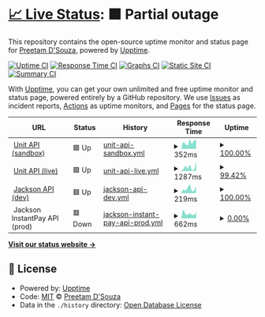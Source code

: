 # [📈 Live Status](https://pdsouza.github.io/nw-status-page): <!--live status--> **🟧 Partial outage**

This repository contains the open-source uptime monitor and status page for [Preetam D'Souza](preetam.io), powered by [Upptime](https://github.com/upptime/upptime).

[![Uptime CI](https://github.com/pdsouza/nw-status-page/workflows/Uptime%20CI/badge.svg)](https://github.com/pdsouza/nw-status-page/actions?query=workflow%3A%22Uptime+CI%22)
[![Response Time CI](https://github.com/pdsouza/nw-status-page/workflows/Response%20Time%20CI/badge.svg)](https://github.com/pdsouza/nw-status-page/actions?query=workflow%3A%22Response+Time+CI%22)
[![Graphs CI](https://github.com/pdsouza/nw-status-page/workflows/Graphs%20CI/badge.svg)](https://github.com/pdsouza/nw-status-page/actions?query=workflow%3A%22Graphs+CI%22)
[![Static Site CI](https://github.com/pdsouza/nw-status-page/workflows/Static%20Site%20CI/badge.svg)](https://github.com/pdsouza/nw-status-page/actions?query=workflow%3A%22Static+Site+CI%22)
[![Summary CI](https://github.com/pdsouza/nw-status-page/workflows/Summary%20CI/badge.svg)](https://github.com/pdsouza/nw-status-page/actions?query=workflow%3A%22Summary+CI%22)

With [Upptime](https://upptime.js.org), you can get your own unlimited and free uptime monitor and status page, powered entirely by a GitHub repository. We use [Issues](https://github.com/pdsouza/nw-status-page/issues) as incident reports, [Actions](https://github.com/pdsouza/nw-status-page/actions) as uptime monitors, and [Pages](https://pdsouza.github.io/nw-status-page) for the status page.

<!--start: status pages-->
<!-- This summary is generated by Upptime (https://github.com/upptime/upptime) -->
<!-- Do not edit this manually, your changes will be overwritten -->
<!-- prettier-ignore -->
| URL | Status | History | Response Time | Uptime |
| --- | ------ | ------- | ------------- | ------ |
| <img alt="" src="https://icons.duckduckgo.com/ip3/api.s.unit.sh.ico" height="13"> [Unit API (sandbox)](https://api.s.unit.sh) | 🟩 Up | [unit-api-sandbox.yml](https://github.com/pdsouza/nw-status-page/commits/HEAD/history/unit-api-sandbox.yml) | <details><summary><img alt="Response time graph" src="./graphs/unit-api-sandbox/response-time-week.png" height="20"> 352ms</summary><br><a href="https://pdsouza.github.io/nw-status-page/history/unit-api-sandbox"><img alt="Response time 206" src="https://img.shields.io/endpoint?url=https%3A%2F%2Fraw.githubusercontent.com%2Fpdsouza%2Fnw-status-page%2FHEAD%2Fapi%2Funit-api-sandbox%2Fresponse-time.json"></a><br><a href="https://pdsouza.github.io/nw-status-page/history/unit-api-sandbox"><img alt="24-hour response time 173" src="https://img.shields.io/endpoint?url=https%3A%2F%2Fraw.githubusercontent.com%2Fpdsouza%2Fnw-status-page%2FHEAD%2Fapi%2Funit-api-sandbox%2Fresponse-time-day.json"></a><br><a href="https://pdsouza.github.io/nw-status-page/history/unit-api-sandbox"><img alt="7-day response time 352" src="https://img.shields.io/endpoint?url=https%3A%2F%2Fraw.githubusercontent.com%2Fpdsouza%2Fnw-status-page%2FHEAD%2Fapi%2Funit-api-sandbox%2Fresponse-time-week.json"></a><br><a href="https://pdsouza.github.io/nw-status-page/history/unit-api-sandbox"><img alt="30-day response time 280" src="https://img.shields.io/endpoint?url=https%3A%2F%2Fraw.githubusercontent.com%2Fpdsouza%2Fnw-status-page%2FHEAD%2Fapi%2Funit-api-sandbox%2Fresponse-time-month.json"></a><br><a href="https://pdsouza.github.io/nw-status-page/history/unit-api-sandbox"><img alt="1-year response time 208" src="https://img.shields.io/endpoint?url=https%3A%2F%2Fraw.githubusercontent.com%2Fpdsouza%2Fnw-status-page%2FHEAD%2Fapi%2Funit-api-sandbox%2Fresponse-time-year.json"></a></details> | <details><summary><a href="https://pdsouza.github.io/nw-status-page/history/unit-api-sandbox">100.00%</a></summary><a href="https://pdsouza.github.io/nw-status-page/history/unit-api-sandbox"><img alt="All-time uptime 100.00%" src="https://img.shields.io/endpoint?url=https%3A%2F%2Fraw.githubusercontent.com%2Fpdsouza%2Fnw-status-page%2FHEAD%2Fapi%2Funit-api-sandbox%2Fuptime.json"></a><br><a href="https://pdsouza.github.io/nw-status-page/history/unit-api-sandbox"><img alt="24-hour uptime 100.00%" src="https://img.shields.io/endpoint?url=https%3A%2F%2Fraw.githubusercontent.com%2Fpdsouza%2Fnw-status-page%2FHEAD%2Fapi%2Funit-api-sandbox%2Fuptime-day.json"></a><br><a href="https://pdsouza.github.io/nw-status-page/history/unit-api-sandbox"><img alt="7-day uptime 100.00%" src="https://img.shields.io/endpoint?url=https%3A%2F%2Fraw.githubusercontent.com%2Fpdsouza%2Fnw-status-page%2FHEAD%2Fapi%2Funit-api-sandbox%2Fuptime-week.json"></a><br><a href="https://pdsouza.github.io/nw-status-page/history/unit-api-sandbox"><img alt="30-day uptime 100.00%" src="https://img.shields.io/endpoint?url=https%3A%2F%2Fraw.githubusercontent.com%2Fpdsouza%2Fnw-status-page%2FHEAD%2Fapi%2Funit-api-sandbox%2Fuptime-month.json"></a><br><a href="https://pdsouza.github.io/nw-status-page/history/unit-api-sandbox"><img alt="1-year uptime 100.00%" src="https://img.shields.io/endpoint?url=https%3A%2F%2Fraw.githubusercontent.com%2Fpdsouza%2Fnw-status-page%2FHEAD%2Fapi%2Funit-api-sandbox%2Fuptime-year.json"></a></details>
| <img alt="" src="https://icons.duckduckgo.com/ip3/api.unit.co.ico" height="13"> [Unit API (live)](https://api.unit.co/) | 🟩 Up | [unit-api-live.yml](https://github.com/pdsouza/nw-status-page/commits/HEAD/history/unit-api-live.yml) | <details><summary><img alt="Response time graph" src="./graphs/unit-api-live/response-time-week.png" height="20"> 1287ms</summary><br><a href="https://pdsouza.github.io/nw-status-page/history/unit-api-live"><img alt="Response time 167" src="https://img.shields.io/endpoint?url=https%3A%2F%2Fraw.githubusercontent.com%2Fpdsouza%2Fnw-status-page%2FHEAD%2Fapi%2Funit-api-live%2Fresponse-time.json"></a><br><a href="https://pdsouza.github.io/nw-status-page/history/unit-api-live"><img alt="24-hour response time 85" src="https://img.shields.io/endpoint?url=https%3A%2F%2Fraw.githubusercontent.com%2Fpdsouza%2Fnw-status-page%2FHEAD%2Fapi%2Funit-api-live%2Fresponse-time-day.json"></a><br><a href="https://pdsouza.github.io/nw-status-page/history/unit-api-live"><img alt="7-day response time 1287" src="https://img.shields.io/endpoint?url=https%3A%2F%2Fraw.githubusercontent.com%2Fpdsouza%2Fnw-status-page%2FHEAD%2Fapi%2Funit-api-live%2Fresponse-time-week.json"></a><br><a href="https://pdsouza.github.io/nw-status-page/history/unit-api-live"><img alt="30-day response time 466" src="https://img.shields.io/endpoint?url=https%3A%2F%2Fraw.githubusercontent.com%2Fpdsouza%2Fnw-status-page%2FHEAD%2Fapi%2Funit-api-live%2Fresponse-time-month.json"></a><br><a href="https://pdsouza.github.io/nw-status-page/history/unit-api-live"><img alt="1-year response time 169" src="https://img.shields.io/endpoint?url=https%3A%2F%2Fraw.githubusercontent.com%2Fpdsouza%2Fnw-status-page%2FHEAD%2Fapi%2Funit-api-live%2Fresponse-time-year.json"></a></details> | <details><summary><a href="https://pdsouza.github.io/nw-status-page/history/unit-api-live">99.42%</a></summary><a href="https://pdsouza.github.io/nw-status-page/history/unit-api-live"><img alt="All-time uptime 99.99%" src="https://img.shields.io/endpoint?url=https%3A%2F%2Fraw.githubusercontent.com%2Fpdsouza%2Fnw-status-page%2FHEAD%2Fapi%2Funit-api-live%2Fuptime.json"></a><br><a href="https://pdsouza.github.io/nw-status-page/history/unit-api-live"><img alt="24-hour uptime 100.00%" src="https://img.shields.io/endpoint?url=https%3A%2F%2Fraw.githubusercontent.com%2Fpdsouza%2Fnw-status-page%2FHEAD%2Fapi%2Funit-api-live%2Fuptime-day.json"></a><br><a href="https://pdsouza.github.io/nw-status-page/history/unit-api-live"><img alt="7-day uptime 99.42%" src="https://img.shields.io/endpoint?url=https%3A%2F%2Fraw.githubusercontent.com%2Fpdsouza%2Fnw-status-page%2FHEAD%2Fapi%2Funit-api-live%2Fuptime-week.json"></a><br><a href="https://pdsouza.github.io/nw-status-page/history/unit-api-live"><img alt="30-day uptime 99.87%" src="https://img.shields.io/endpoint?url=https%3A%2F%2Fraw.githubusercontent.com%2Fpdsouza%2Fnw-status-page%2FHEAD%2Fapi%2Funit-api-live%2Fuptime-month.json"></a><br><a href="https://pdsouza.github.io/nw-status-page/history/unit-api-live"><img alt="1-year uptime 99.98%" src="https://img.shields.io/endpoint?url=https%3A%2F%2Fraw.githubusercontent.com%2Fpdsouza%2Fnw-status-page%2FHEAD%2Fapi%2Funit-api-live%2Fuptime-year.json"></a></details>
| <img alt="" src="https://icons.duckduckgo.com/ip3/api.devjnptw.com.ico" height="13"> [Jackson API (dev)](https://api.devjnptw.com) | 🟩 Up | [jackson-api-dev.yml](https://github.com/pdsouza/nw-status-page/commits/HEAD/history/jackson-api-dev.yml) | <details><summary><img alt="Response time graph" src="./graphs/jackson-api-dev/response-time-week.png" height="20"> 219ms</summary><br><a href="https://pdsouza.github.io/nw-status-page/history/jackson-api-dev"><img alt="Response time 229" src="https://img.shields.io/endpoint?url=https%3A%2F%2Fraw.githubusercontent.com%2Fpdsouza%2Fnw-status-page%2FHEAD%2Fapi%2Fjackson-api-dev%2Fresponse-time.json"></a><br><a href="https://pdsouza.github.io/nw-status-page/history/jackson-api-dev"><img alt="24-hour response time 95" src="https://img.shields.io/endpoint?url=https%3A%2F%2Fraw.githubusercontent.com%2Fpdsouza%2Fnw-status-page%2FHEAD%2Fapi%2Fjackson-api-dev%2Fresponse-time-day.json"></a><br><a href="https://pdsouza.github.io/nw-status-page/history/jackson-api-dev"><img alt="7-day response time 219" src="https://img.shields.io/endpoint?url=https%3A%2F%2Fraw.githubusercontent.com%2Fpdsouza%2Fnw-status-page%2FHEAD%2Fapi%2Fjackson-api-dev%2Fresponse-time-week.json"></a><br><a href="https://pdsouza.github.io/nw-status-page/history/jackson-api-dev"><img alt="30-day response time 177" src="https://img.shields.io/endpoint?url=https%3A%2F%2Fraw.githubusercontent.com%2Fpdsouza%2Fnw-status-page%2FHEAD%2Fapi%2Fjackson-api-dev%2Fresponse-time-month.json"></a><br><a href="https://pdsouza.github.io/nw-status-page/history/jackson-api-dev"><img alt="1-year response time 202" src="https://img.shields.io/endpoint?url=https%3A%2F%2Fraw.githubusercontent.com%2Fpdsouza%2Fnw-status-page%2FHEAD%2Fapi%2Fjackson-api-dev%2Fresponse-time-year.json"></a></details> | <details><summary><a href="https://pdsouza.github.io/nw-status-page/history/jackson-api-dev">100.00%</a></summary><a href="https://pdsouza.github.io/nw-status-page/history/jackson-api-dev"><img alt="All-time uptime 99.78%" src="https://img.shields.io/endpoint?url=https%3A%2F%2Fraw.githubusercontent.com%2Fpdsouza%2Fnw-status-page%2FHEAD%2Fapi%2Fjackson-api-dev%2Fuptime.json"></a><br><a href="https://pdsouza.github.io/nw-status-page/history/jackson-api-dev"><img alt="24-hour uptime 100.00%" src="https://img.shields.io/endpoint?url=https%3A%2F%2Fraw.githubusercontent.com%2Fpdsouza%2Fnw-status-page%2FHEAD%2Fapi%2Fjackson-api-dev%2Fuptime-day.json"></a><br><a href="https://pdsouza.github.io/nw-status-page/history/jackson-api-dev"><img alt="7-day uptime 100.00%" src="https://img.shields.io/endpoint?url=https%3A%2F%2Fraw.githubusercontent.com%2Fpdsouza%2Fnw-status-page%2FHEAD%2Fapi%2Fjackson-api-dev%2Fuptime-week.json"></a><br><a href="https://pdsouza.github.io/nw-status-page/history/jackson-api-dev"><img alt="30-day uptime 100.00%" src="https://img.shields.io/endpoint?url=https%3A%2F%2Fraw.githubusercontent.com%2Fpdsouza%2Fnw-status-page%2FHEAD%2Fapi%2Fjackson-api-dev%2Fuptime-month.json"></a><br><a href="https://pdsouza.github.io/nw-status-page/history/jackson-api-dev"><img alt="1-year uptime 99.98%" src="https://img.shields.io/endpoint?url=https%3A%2F%2Fraw.githubusercontent.com%2Fpdsouza%2Fnw-status-page%2FHEAD%2Fapi%2Fjackson-api-dev%2Fuptime-year.json"></a></details>
| <img alt="" src="https://icons.duckduckgo.com/ip3/null.ico" height="13"> Jackson InstantPay API (prod) | 🟥 Down | [jackson-instant-pay-api-prod.yml](https://github.com/pdsouza/nw-status-page/commits/HEAD/history/jackson-instant-pay-api-prod.yml) | <details><summary><img alt="Response time graph" src="./graphs/jackson-instant-pay-api-prod/response-time-week.png" height="20"> 662ms</summary><br><a href="https://pdsouza.github.io/nw-status-page/history/jackson-instant-pay-api-prod"><img alt="Response time 605" src="https://img.shields.io/endpoint?url=https%3A%2F%2Fraw.githubusercontent.com%2Fpdsouza%2Fnw-status-page%2FHEAD%2Fapi%2Fjackson-instant-pay-api-prod%2Fresponse-time.json"></a><br><a href="https://pdsouza.github.io/nw-status-page/history/jackson-instant-pay-api-prod"><img alt="24-hour response time 548" src="https://img.shields.io/endpoint?url=https%3A%2F%2Fraw.githubusercontent.com%2Fpdsouza%2Fnw-status-page%2FHEAD%2Fapi%2Fjackson-instant-pay-api-prod%2Fresponse-time-day.json"></a><br><a href="https://pdsouza.github.io/nw-status-page/history/jackson-instant-pay-api-prod"><img alt="7-day response time 662" src="https://img.shields.io/endpoint?url=https%3A%2F%2Fraw.githubusercontent.com%2Fpdsouza%2Fnw-status-page%2FHEAD%2Fapi%2Fjackson-instant-pay-api-prod%2Fresponse-time-week.json"></a><br><a href="https://pdsouza.github.io/nw-status-page/history/jackson-instant-pay-api-prod"><img alt="30-day response time 608" src="https://img.shields.io/endpoint?url=https%3A%2F%2Fraw.githubusercontent.com%2Fpdsouza%2Fnw-status-page%2FHEAD%2Fapi%2Fjackson-instant-pay-api-prod%2Fresponse-time-month.json"></a><br><a href="https://pdsouza.github.io/nw-status-page/history/jackson-instant-pay-api-prod"><img alt="1-year response time 525" src="https://img.shields.io/endpoint?url=https%3A%2F%2Fraw.githubusercontent.com%2Fpdsouza%2Fnw-status-page%2FHEAD%2Fapi%2Fjackson-instant-pay-api-prod%2Fresponse-time-year.json"></a></details> | <details><summary><a href="https://pdsouza.github.io/nw-status-page/history/jackson-instant-pay-api-prod">0.00%</a></summary><a href="https://pdsouza.github.io/nw-status-page/history/jackson-instant-pay-api-prod"><img alt="All-time uptime 84.13%" src="https://img.shields.io/endpoint?url=https%3A%2F%2Fraw.githubusercontent.com%2Fpdsouza%2Fnw-status-page%2FHEAD%2Fapi%2Fjackson-instant-pay-api-prod%2Fuptime.json"></a><br><a href="https://pdsouza.github.io/nw-status-page/history/jackson-instant-pay-api-prod"><img alt="24-hour uptime 0.00%" src="https://img.shields.io/endpoint?url=https%3A%2F%2Fraw.githubusercontent.com%2Fpdsouza%2Fnw-status-page%2FHEAD%2Fapi%2Fjackson-instant-pay-api-prod%2Fuptime-day.json"></a><br><a href="https://pdsouza.github.io/nw-status-page/history/jackson-instant-pay-api-prod"><img alt="7-day uptime 0.00%" src="https://img.shields.io/endpoint?url=https%3A%2F%2Fraw.githubusercontent.com%2Fpdsouza%2Fnw-status-page%2FHEAD%2Fapi%2Fjackson-instant-pay-api-prod%2Fuptime-week.json"></a><br><a href="https://pdsouza.github.io/nw-status-page/history/jackson-instant-pay-api-prod"><img alt="30-day uptime 0.00%" src="https://img.shields.io/endpoint?url=https%3A%2F%2Fraw.githubusercontent.com%2Fpdsouza%2Fnw-status-page%2FHEAD%2Fapi%2Fjackson-instant-pay-api-prod%2Fuptime-month.json"></a><br><a href="https://pdsouza.github.io/nw-status-page/history/jackson-instant-pay-api-prod"><img alt="1-year uptime 79.83%" src="https://img.shields.io/endpoint?url=https%3A%2F%2Fraw.githubusercontent.com%2Fpdsouza%2Fnw-status-page%2FHEAD%2Fapi%2Fjackson-instant-pay-api-prod%2Fuptime-year.json"></a></details>

<!--end: status pages-->

[**Visit our status website →**](https://pdsouza.github.io/nw-status-page)

## 📄 License

- Powered by: [Upptime](https://github.com/upptime/upptime)
- Code: [MIT](./LICENSE) © [Preetam D'Souza](preetam.io)
- Data in the `./history` directory: [Open Database License](https://opendatacommons.org/licenses/odbl/1-0/)
